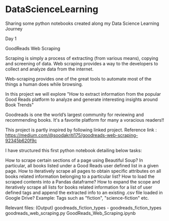 # DataScienceLearning
Sharing some python notebooks created along my Data Science Learning Journey

Day 1

GoodReads Web Scraping

Scraping is simply a process of extracting (from various means), copying and screening of data. Web scraping provides a way to the developers to collect and analyze data from the internet.

Web-scraping provides one of the great tools to automate most of the things a human does while browsing.

In this project we will explore "How to extract information from the popular Good Reads platform to analyze and generate interesting insights around Book Trends"

Goodreads is one the world’s largest community for reviewing and recommending books. It's a favorite platform for many a voracious readers!!

This project is partly inspired by following linked project. Reference link : https://medium.com/@soodakriti175/goodreads-web-scraping-92345b620f9c

I have structured this first python notebook detailing below tasks:

How to scrape certain sections of a page using Beautiful Soup? In particular, all books listed under a Good Reads user defined list in a given page.
How to iteratively scrape all pages to obtain specific attributes on all books related information belonging to a particular list?
How to load the scraped contents into a Pandas dataframe?
How to expand the scope and iteratively scrape all lists for books related information for a list of user defined tags and append the extracted info to an existing .csv file loaded in Google Drive? Example: Tags such as "fiction", "science-fiction" etc.

Relevant files: 
(Output) goodreads_fiction_types - goodreads_fiction_types
goodreads_web_scraping.py
GoodReads_Web_Scraping.ipynb
